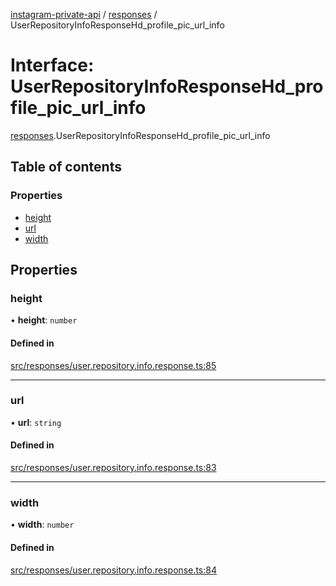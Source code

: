 [instagram-private-api](../../README.md) / [responses](../../modules/responses.md) / UserRepositoryInfoResponseHd_profile_pic_url_info

# Interface: UserRepositoryInfoResponseHd\_profile\_pic\_url\_info

[responses](../../modules/responses.md).UserRepositoryInfoResponseHd_profile_pic_url_info

## Table of contents

### Properties

- [height](UserRepositoryInfoResponseHd_profile_pic_url_info.md#height)
- [url](UserRepositoryInfoResponseHd_profile_pic_url_info.md#url)
- [width](UserRepositoryInfoResponseHd_profile_pic_url_info.md#width)

## Properties

### height

• **height**: `number`

#### Defined in

[src/responses/user.repository.info.response.ts:85](https://github.com/Nerixyz/instagram-private-api/blob/b3351b9/src/responses/user.repository.info.response.ts#L85)

___

### url

• **url**: `string`

#### Defined in

[src/responses/user.repository.info.response.ts:83](https://github.com/Nerixyz/instagram-private-api/blob/b3351b9/src/responses/user.repository.info.response.ts#L83)

___

### width

• **width**: `number`

#### Defined in

[src/responses/user.repository.info.response.ts:84](https://github.com/Nerixyz/instagram-private-api/blob/b3351b9/src/responses/user.repository.info.response.ts#L84)
